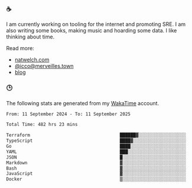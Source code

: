 ### ☕

I am currently working on tooling for the internet and promoting SRE. I am also writing some books, making music and hoarding some data. I like thinking about time.

Read more:

 - [natwelch.com](https://natwelch.com)
 - [@icco@merveilles.town](https://merveilles.town/@icco)
 - [blog](https://writing.natwelch.com)

### 🕒

The following stats are generated from my [WakaTime](https://wakatime.com/@icco) account.

<!--START_SECTION:waka-->

```txt
From: 11 September 2024 - To: 11 September 2025

Total Time: 482 hrs 23 mins

Terraform                                  ██████▓░░░░░░░░░░░░░░░░░░   26.93 %
TypeScript                                 ████▓░░░░░░░░░░░░░░░░░░░░   19.04 %
Go                                         ████░░░░░░░░░░░░░░░░░░░░░   16.36 %
YAML                                       ███░░░░░░░░░░░░░░░░░░░░░░   11.70 %
JSON                                       █░░░░░░░░░░░░░░░░░░░░░░░░   04.11 %
Markdown                                   ▓░░░░░░░░░░░░░░░░░░░░░░░░   02.97 %
Bash                                       ▓░░░░░░░░░░░░░░░░░░░░░░░░   02.88 %
JavaScript                                 ▓░░░░░░░░░░░░░░░░░░░░░░░░   02.07 %
Docker                                     ▒░░░░░░░░░░░░░░░░░░░░░░░░   01.75 %
```

<!--END_SECTION:waka-->
